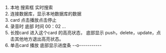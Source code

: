 1. 本地 搜索框 实时搜索
2. 连接数据库，显示本地数据库的数据
3. card 点击播放点击停止
4. 录音时 底部 时间  00：02 ...
5. 长按card 进入这个card 的高亮状态， 底部显示  push，delete，update，点击其他地方退出高亮状态。
6. 单击card 播放 底部显示进度条 --o-----------
